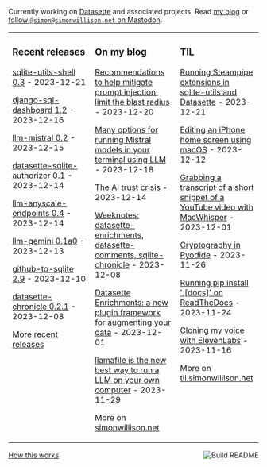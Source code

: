 Currently working on [Datasette](https://datasette.io/) and associated projects. Read [my blog](https://simonwillison.net/) or <a href="https://fedi.simonwillison.net/@simon">follow `@simon@simonwillison.net` on Mastodon</a>.

<table><tr><td valign="top" width="33%">

### Recent releases
<!-- recent_releases starts -->
[sqlite-utils-shell 0.3](https://github.com/simonw/sqlite-utils-shell/releases/tag/0.3) - 2023-12-21

[django-sql-dashboard 1.2](https://github.com/simonw/django-sql-dashboard/releases/tag/1.2) - 2023-12-16

[llm-mistral 0.2](https://github.com/simonw/llm-mistral/releases/tag/0.2) - 2023-12-15

[datasette-sqlite-authorizer 0.1](https://github.com/datasette/datasette-sqlite-authorizer/releases/tag/0.1) - 2023-12-14

[llm-anyscale-endpoints 0.4](https://github.com/simonw/llm-anyscale-endpoints/releases/tag/0.4) - 2023-12-14

[llm-gemini 0.1a0](https://github.com/simonw/llm-gemini/releases/tag/0.1a0) - 2023-12-13

[github-to-sqlite 2.9](https://github.com/dogsheep/github-to-sqlite/releases/tag/2.9) - 2023-12-10

[datasette-chronicle 0.2.1](https://github.com/datasette/datasette-chronicle/releases/tag/0.2.1) - 2023-12-08
<!-- recent_releases ends -->
More [recent releases](https://github.com/simonw/simonw/blob/main/releases.md)
</td><td valign="top" width="34%">

### On my blog
<!-- blog starts -->
[Recommendations to help mitigate prompt injection: limit the blast radius](https://simonwillison.net/2023/Dec/20/mitigate-prompt-injection/) - 2023-12-20

[Many options for running Mistral models in your terminal using LLM](https://simonwillison.net/2023/Dec/18/mistral/) - 2023-12-18

[The AI trust crisis](https://simonwillison.net/2023/Dec/14/ai-trust-crisis/) - 2023-12-14

[Weeknotes: datasette-enrichments, datasette-comments, sqlite-chronicle](https://simonwillison.net/2023/Dec/8/weeknotes/) - 2023-12-08

[Datasette Enrichments: a new plugin framework for augmenting your data](https://simonwillison.net/2023/Dec/1/datasette-enrichments/) - 2023-12-01

[llamafile is the new best way to run a LLM on your own computer](https://simonwillison.net/2023/Nov/29/llamafile/) - 2023-11-29
<!-- blog ends -->
More on [simonwillison.net](https://simonwillison.net/)
</td><td valign="top" width="33%">

### TIL
<!-- tils starts -->
[Running Steampipe extensions in sqlite-utils and Datasette](https://til.simonwillison.net/sqlite/steampipe) - 2023-12-21

[Editing an iPhone home screen using macOS](https://til.simonwillison.net/macos/edit-ios-home-screen) - 2023-12-12

[Grabbing a transcript of a short snippet of a YouTube video with MacWhisper](https://til.simonwillison.net/macos/quick-whisper-youtube) - 2023-12-01

[Cryptography in Pyodide](https://til.simonwillison.net/pyodide/cryptography-in-pyodide) - 2023-11-26

[Running pip install '.[docs]' on ReadTheDocs](https://til.simonwillison.net/readthedocs/pip-install-docs) - 2023-11-24

[Cloning my voice with ElevenLabs](https://til.simonwillison.net/misc/voice-cloning) - 2023-11-16
<!-- tils ends -->
More on [til.simonwillison.net](https://til.simonwillison.net/)
</td></tr></table>

<a href="https://github.com/simonw/simonw/actions"><img src="https://github.com/simonw/simonw/workflows/Build%20README/badge.svg" align="right" alt="Build README"></a> <a href="https://simonwillison.net/2020/Jul/10/self-updating-profile-readme/">How this works</a>
